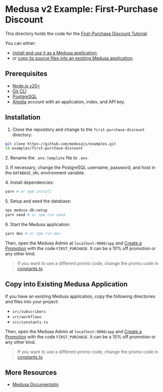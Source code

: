 # Medusa v2 Example: First-Purchase Discount

This directory holds the code for the [First-Purchase Discount Tutorial](https://docs.medusajs.com/resources/how-to-tutorials/tutorials/first-purchase-discounts).

You can either:

- [install and use it as a Medusa application](#installation);
- or [copy its source files into an existing Medusa application](#copy-into-existing-medusa-application).

## Prerequisites

- [Node.js v20+](https://nodejs.org/en/download)
- [Git CLI](https://git-scm.com/downaloads)
- [PostgreSQL](https://www.postgresql.org/download/)
- [Algolia](https://www.algolia.com/) account with an application, index, and API key.

## Installation

1. Clone the repository and change to the `first-purchase-discount` directory:

```bash
git clone https://github.com/medusajs/examples.git
cd examples/first-purchase-discount
```

2\. Rename the `.env.template` file to `.env`.

3\. If necessary, change the PostgreSQL username, password, and host in the `DATABASE_URL` environment variable.

4\. Install dependencies:

```bash
yarn # or npm install
```

5\. Setup and seed the database:

```bash
npx medusa db:setup
yarn seed # or npm run seed
```

6\. Start the Medusa application:

```bash
yarn dev # or npm run dev
```

Then, open the Medusa Admin at `localhost:9000/app` and [Create a Promotion](https://docs.medusajs.com/user-guide/promotions/create) with the code `FIRST_PURCHASE`. It can be a 10% off promotion or any other kind.

> If you want to use a different promo code, change the promo code in [constants.ts](./src/constants.ts).

## Copy into Existing Medusa Application

If you have an existing Medusa application, copy the following directories and files into your project:

- `src/subscribers`
- `src/workflows`
- `src/constants.ts`

Then, open the Medusa Admin at `localhost:9000/app` and [Create a Promotion](https://docs.medusajs.com/user-guide/promotions/create) with the code `FIRST_PURCHASE`. It can be a 10% off promotion or any other kind.

> If you want to use a different promo code, change the promo code in [constants.ts](./src/constants.ts).

## More Resources

- [Medusa Documentatin](https://docs.medusajs.com)
